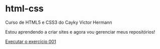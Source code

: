 # html-css
 Curso de HTML5 e CSS3 do Cayky Victor Hermann

 Estou aprendendo a criar sites e agora vou gerenciar meus repositórios!

<a href="https://caykyvictor.github.io/html-css/exercicios/ex001/index.html">Executar o exercício 001</a>